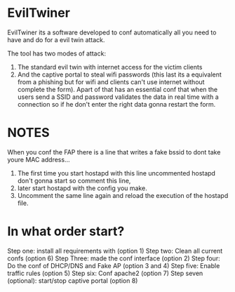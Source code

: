 # EvilTwiner

EvilTwiner its a software developed to conf automatically all you need to have and do for a evil twin attack.

The tool has two modes of attack: 

1. The standard evil twin with internet access for the victim clients
2. And the captive portal to steal wifi passwords (this last its a equivalent from a phishing but for wifi and clients can't use internet without complete the form).
   Apart of that has an essential conf that when the users send a SSID and password validates the data in real time with a connection so if he don't enter the right data gonna restart the form.

# NOTES

When you conf the FAP there is a line that writes a fake bssid to dont take youre MAC address...

1. The first time you start hostapd with this line uncommented hostapd don't gonna start so comment this line, 
2. later start hostapd with the config you make.
3. Uncomment the same line again and reload the execution of the hostapd file.


# In what order start?

Step one: install all requirements with (option 1)
Step two: Clean all current confs (option 6)
Step Three: made the conf interface (option 2)
Step four: Do the conf of DHCP/DNS and Fake AP (option 3 and 4)
Step five: Enable traffic rules (option 5)
Step six: Conf apache2 (option 7)
Step seven (optional): start/stop captive portal (option 8)
